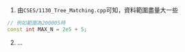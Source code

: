1. 由`CSES/1130_Tree_Matching.cpp`可知，資料範圍盡量大一些
```cpp
// 例如範圍為200005時
const int MAX_N = 2e5 + 5;
```
2. ...